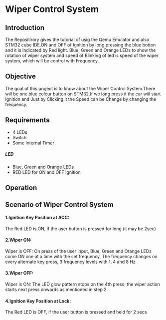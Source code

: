 # Wiper Control System

## Introduction 
The Repositirory gives the tutorial of usig the Qemu Emulator and also STM32 cube IDE.ON and OFF of Ignition by long pressing the blue botton and it is indicated by Red light.
Blue, Green and Orange LEDs to show the rotation of wiper system and speed of Blinking of led is speed of the wiper system, which will be control with Frequency.

## Objective
The goal of this project is to know about the Wiper Control System.There will be one blue colour button on STM32.If we long press it the car will start Ignition and Just by 
Clicking it the Speed can be Change by changing the frequency.

## Requirements
* 4 LEDs
* Switch
* Some Internal Timer

##### LED
* Blue, Green and Orange LEDs
* RED LED for ON and OFF Ignition

## Operation

## Scenario of Wiper Control System
#### 1.Ignition Key Position at ACC: 
The Red LED is ON, if the user button is pressed for long (it may be 2sec)
#### 2.Wiper ON: 
Wiper is OFF: On press of the user input, Blue, Green and Orange LEDs come ON one at a time with the set frequency, 
The frequency changes on every alternate key press, 3 frequency levels with 1, 4 and 8 Hz
#### 3.Wiper OFF: 
Wiper is ON: The LED glow pattern stops on the 4th press; the wiper action starts next press onwards as mentioned in step 2
#### 4.Ignition Key Position at Lock: 
The Red LED is OFF, if the user button is pressed and held for 2 secs














